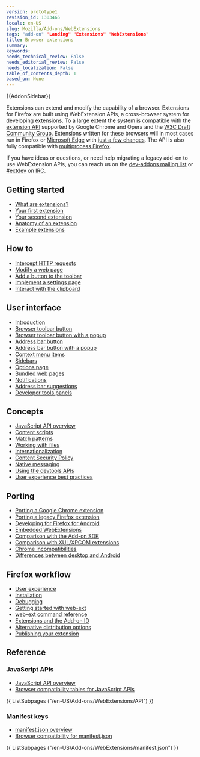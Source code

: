```yaml
---
version: prototype1
revision_id: 1303465
locale: en-US
slug: Mozilla/Add-ons/WebExtensions
tags: "add-on" "Landing" "Extensions" "WebExtensions"
title: Browser extensions
summary: 
keywords: 
needs_technical_review: False
needs_editorial_review: False
needs_localization: False
table_of_contents_depth: 1
based_on: None
---
```

<div>{{AddonSidebar}}</div>

<p>Extensions can extend and modify the capability of a browser. Extensions for Firefox are built using WebExtension APIs, a cross-browser system for developing extensions. To a large extent the system is compatible with the <a class="external-icon external" href="https://developer.chrome.com/extensions">extension API</a> supported by Google Chrome and Opera and the <a href="https://browserext.github.io/browserext/">W3C Draft Community Group</a>. Extensions written for these browsers will in most cases run in Firefox or <a href="https://developer.microsoft.com/en-us/microsoft-edge/platform/documentation/extensions/">Microsoft Edge</a> with <a href="https://developer.mozilla.org/en-US/Add-ons/WebExtensions/Porting_from_Google_Chrome">just a few changes</a>. The API is also fully compatible with <a href="https://developer.mozilla.org/en-US/Firefox/Multiprocess_Firefox">multiprocess Firefox</a>.</p>

<p>If you have ideas or questions, or need help migrating a legacy add-on to use WebExtension APIs, you can reach us on the <a href="https://mail.mozilla.org/listinfo/dev-addons">dev-addons mailing list</a> or <a href="irc://irc.mozilla.org/extdev">#extdev</a> on <a href="https://wiki.mozilla.org/IRC">IRC</a>.</p>

<div class="row topicpage-table">
<div class="section">
<h2 id="Getting_started">Getting started</h2>

<ul>
 <li><a href="/en-US/Add-ons/WebExtensions/What_are_WebExtensions">What are extensions?</a></li>
 <li><a href="/en-US/Add-ons/WebExtensions/Your_first_WebExtension">Your first extension</a></li>
 <li><a href="/en-US/Add-ons/WebExtensions/Your_second_WebExtension">Your second extension</a></li>
 <li><a href="/en-US/Add-ons/WebExtensions/Anatomy_of_a_WebExtension">Anatomy of an extension</a></li>
 <li><a href="/en-US/Add-ons/WebExtensions/Examples">Example extensions</a></li>
</ul>

<h2 id="How_to">How to</h2>

<ul>
 <li><a href="/en-US/docs/Mozilla/Add-ons/WebExtensions/Intercept_HTTP_requests">Intercept HTTP requests</a></li>
 <li><a href="/en-US/docs/Mozilla/Add-ons/WebExtensions/Modify_a_web_page">Modify a web page</a></li>
 <li><a href="/en-US/docs/Mozilla/Add-ons/WebExtensions/Add_a_button_to_the_toolbar">Add a button to the toolbar</a></li>
 <li><a href="/en-US/docs/Mozilla/Add-ons/WebExtensions/Implement_a_settings_page">Implement a settings page</a></li>
 <li><a href="/en-US/docs/Mozilla/Add-ons/WebExtensions/Interact_with_the_clipboard">Interact with the clipboard</a></li>
</ul>

<h2 id="User_interface">User interface</h2>

<ul>
 <li><a href="/en-US/docs/Mozilla/Add-ons/WebExtensions/user_interface">Introduction</a></li>
 <li><a href="/en-US/docs/Mozilla/Add-ons/WebExtensions/user_interface/Browser_action">Browser toolbar button</a></li>
 <li><a href="/en-US/docs/Mozilla/Add-ons/WebExtensions/user_interface/Popups">Browser toolbar button with a popup</a></li>
 <li><a href="/en-US/docs/Mozilla/Add-ons/WebExtensions/user_interface/Page_actions">Address bar button</a></li>
 <li><a href="/en-US/docs/Mozilla/Add-ons/WebExtensions/user_interface/Popups">Address bar button with a popup</a></li>
 <li><a href="/en-US/docs/Mozilla/Add-ons/WebExtensions/user_interface/Context_menu_items">Context menu items</a></li>
 <li><a href="/en-US/docs/Mozilla/Add-ons/WebExtensions/user_interface/Sidebars">Sidebars</a></li>
 <li><a href="/en-US/docs/Mozilla/Add-ons/WebExtensions/user_interface/Options_pages">Options page</a></li>
 <li><a href="/en-US/docs/Mozilla/Add-ons/WebExtensions/user_interface/Bundled_web_pages">Bundled web pages</a></li>
 <li><a href="/en-US/docs/Mozilla/Add-ons/WebExtensions/user_interface/Notifications">Notifications</a></li>
 <li><a href="/en-US/docs/Mozilla/Add-ons/WebExtensions/user_interface/Omnibox">Address bar suggestions</a></li>
 <li><a href="/en-US/docs/Mozilla/Add-ons/WebExtensions/user_interface/devtools_panels">Developer tools panels</a></li>
</ul>

<h2 id="Concepts">Concepts</h2>

<ul>
 <li><a href="/en-US/docs/Mozilla/Add-ons/WebExtensions/API">JavaScript API overview</a></li>
 <li><a href="/en-US/Add-ons/WebExtensions/Content_scripts">Content scripts</a></li>
 <li><a href="/en-US/Add-ons/WebExtensions/Match_patterns">Match patterns</a></li>
 <li><a href="/en-US/docs/Mozilla/Add-ons/WebExtensions/Working_with_files">Working with files</a></li>
 <li><a href="/en-US/docs/Mozilla/Add-ons/WebExtensions/Internationalization">Internationalization</a></li>
 <li><a href="/en-US/docs/Mozilla/Add-ons/WebExtensions/Content_Security_Policy">Content Security Policy</a></li>
 <li><a href="/en-US/docs/Mozilla/Add-ons/WebExtensions/Native_messaging">Native messaging</a></li>
 <li><a href="/en-US/docs/Mozilla/Add-ons/WebExtensions/Using_the_devtools_APIs">Using the devtools APIs</a></li>
 <li><a href="/en-US/Add-ons/WebExtensions/User_experience_best_practices">User experience best practices</a></li>
</ul>

<h2 id="Porting">Porting</h2>

<ul>
 <li><a href="/en-US/Add-ons/WebExtensions/Porting_from_Google_Chrome">Porting a Google Chrome extension</a></li>
 <li><a href="/en-US/docs/Mozilla/Add-ons/WebExtensions/Porting_a_legacy_Firefox_add-on">Porting a legacy Firefox extension</a></li>
 <li><a href="/en-US/docs/Mozilla/Add-ons/WebExtensions/Developing_WebExtensions_for_Firefox_for_Android">Developing for Firefox for Android</a></li>
 <li><a href="/en-US/docs/Mozilla/Add-ons/WebExtensions/Embedded_WebExtensions">Embedded WebExtensions</a></li>
 <li><a href="/en-US/docs/Mozilla/Add-ons/WebExtensions/Comparison_with_the_Add-on_SDK">Comparison with the Add-on SDK</a></li>
 <li><a href="/en-US/docs/Mozilla/Add-ons/WebExtensions/Comparison_with_XUL_XPCOM_extensions">Comparison with XUL/XPCOM extensions</a></li>
 <li><a href="/en-US/docs/Mozilla/Add-ons/WebExtensions/Chrome_incompatibilities">Chrome incompatibilities</a></li>
 <li><a href="/en-US/docs/Mozilla/Add-ons/WebExtensions/Differences_between_desktop_and_Android">Differences between desktop and Android</a></li>
</ul>

<h2 id="Firefox_workflow">Firefox workflow</h2>

<ul>
 <li><a href="/en-US/docs/Mozilla/Add-ons/WebExtensions/User_experience_best_practices">User experience</a></li>
 <li><a href="/en-US/Add-ons/WebExtensions/Temporary_Installation_in_Firefox">Installation</a></li>
 <li><a href="/en-US/Add-ons/WebExtensions/Debugging">Debugging</a></li>
 <li><a href="/en-US/docs/Mozilla/Add-ons/WebExtensions/Getting_started_with_web-ext">Getting started with web-ext</a></li>
 <li><a href="/en-US/docs/Mozilla/Add-ons/WebExtensions/web-ext_command_reference">web-ext command reference</a></li>
 <li><a href="/en-US/docs/Mozilla/Add-ons/WebExtensions/WebExtensions_and_the_Add-on_ID">Extensions and the Add-on ID</a></li>
 <li><a href="/en-US/Add-ons/WebExtensions/Alternative_distribution_options">Alternative distribution options</a></li>
 <li><a href="/en-US/docs/Mozilla/Add-ons/WebExtensions/Publishing_your_WebExtension">Publishing your extension</a></li>
</ul>
</div>

<div class="section">
<h2 id="Reference">Reference</h2>

<h3 id="JavaScript_APIs">JavaScript APIs</h3>

<ul>
 <li><a href="/en-US/docs/Mozilla/Add-ons/WebExtensions/API">JavaScript API overview</a></li>
 <li><a href="/en-US/Add-ons/WebExtensions/Browser_support_for_JavaScript_APIs">Browser compatibility tables for JavaScript APIs</a></li>
</ul>

<div class="twocolumns">{{ ListSubpages ("/en-US/Add-ons/WebExtensions/API") }}</div>

<h3 id="Manifest_keys">Manifest keys</h3>

<ul>
 <li><a href="/en-US/docs/Mozilla/Add-ons/WebExtensions/manifest.json">manifest.json overview</a></li>
 <li><a href="/en-US/docs/Mozilla/Add-ons/WebExtensions/Browser_compatibility_for_manifest.json">Browser compatibility for manifest.json</a></li>
</ul>

<div class="twocolumns">{{ ListSubpages ("/en-US/Add-ons/WebExtensions/manifest.json") }}</div>
</div>
</div>

